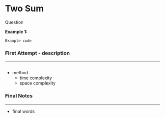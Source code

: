 # Two Sum

Question

__Example 1:__

```
Example code
```
### First Attempt - description
----
```python

```

- method
    - time complexity
    - space complexity

### Final Notes
----
- final words